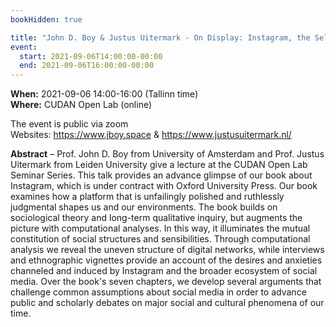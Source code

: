 ```yaml
---
bookHidden: true

title: "John D. Boy & Justus Uitermark - On Display: Instagram, the Self, and the City"
event:
  start: 2021-09-06T14:00:00-00:00
  end: 2021-09-06T16:00:00-00:00
---
```


**When:** 2021-09-06 14:00-16:00 (Tallinn time)  
**Where:** CUDAN Open Lab (online)  

The event is public via zoom  
Websites: https://www.jboy.space & https://www.justusuitermark.nl/

<!--more-->
**Abstract** – Prof. John D. Boy from University of Amsterdam and Prof. Justus Uitermark from Leiden University give a lecture at the CUDAN Open Lab Seminar Series. This talk provides an advance glimpse of our book about Instagram, which is under contract with Oxford University Press. Our book examines how a platform that is unfailingly polished and ruthlessly judgmental shapes us and our environments. The book builds on sociological theory and long-term qualitative inquiry, but augments the picture with computational analyses. In this way, it illuminates the mutual constitution of social structures and sensibilities. Through computational analysis we reveal the uneven structure of digital networks, while interviews and ethnographic vignettes provide an account of the desires and anxieties channeled and induced by Instagram and the broader ecosystem of social media. Over the book's seven chapters, we develop several arguments that challenge common assumptions about social media in order to advance public and scholarly debates on major social and cultural phenomena of our time.
